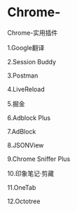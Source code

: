 # Chrome-
Chrome-实用插件

1.Google翻译

2.Session Buddy

3.Postman

4.LiveReload

5.掘金 

6.Adblock Plus

7.AdBlock

8.JSONView

9.Chrome Sniffer Plus

10.印象笔记·剪藏

11.OneTab

12.Octotree
